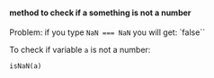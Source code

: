 #### method to check if a something is not a number

Problem: if you type `NaN === NaN` you will get: `false``

To check if variable `a` is not a number:
```
isNaN(a)
```

